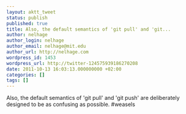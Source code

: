 ```yaml
---
layout: aktt_tweet
status: publish
published: true
title: Also, the default semantics of 'git pull' and 'git...
author: nelhage
author_login: nelhage
author_email: nelhage@mit.edu
author_url: http://nelhage.com
wordpress_id: 1453
wordpress_url: http://twitter-124575939186270208
date: 2011-10-13 16:03:13.000000000 +02:00
categories: []
tags: []
---
```

Also, the default semantics of 'git pull' and 'git push' are deliberately designed to be as confusing as possible. #weasels
